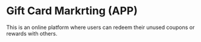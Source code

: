 # Gift Card Markrting (APP)
This is an online platform where users can redeem their unused coupons or rewards with others.
